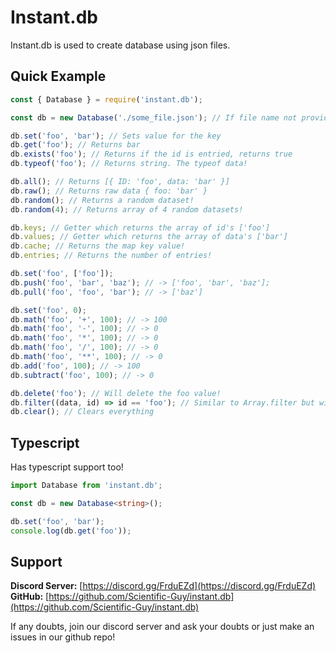 # Instant.db

Instant.db is used to create database using json files.

## Quick Example

```js
const { Database } = require('instant.db');

const db = new Database('./some_file.json'); // If file name not provided, this will use database.json as file

db.set('foo', 'bar'); // Sets value for the key
db.get('foo'); // Returns bar
db.exists('foo'); // Returns if the id is entried, returns true
db.typeof('foo'); // Returns string. The typeof data!

db.all(); // Returns [{ ID: 'foo', data: 'bar' }]
db.raw(); // Returns raw data { foo: 'bar' }
db.random(); // Returns a random dataset!
db.random(4); // Returns array of 4 random datasets!

db.keys; // Getter which returns the array of id's ['foo']
db.values; // Getter which returns the array of data's ['bar']
db.cache; // Returns the map key value!
db.entries; // Returns the number of entries!

db.set('foo', ['foo']);
db.push('foo', 'bar', 'baz'); // -> ['foo', 'bar', 'baz'];
db.pull('foo', 'foo', 'bar'); // -> ['baz']

db.set('foo', 0);
db.math('foo', '+', 100); // -> 100
db.math('foo', '-', 100); // -> 0
db.math('foo', '*', 100); // -> 0
db.math('foo', '/', 100); // -> 0
db.math('foo', '**', 100); // -> 0
db.add('foo', 100); // -> 100
db.subtract('foo', 100); // -> 0

db.delete('foo'); // Will delete the foo value!
db.filter((data, id) => id == 'foo'); // Similar to Array.filter but will clear from the database too!
db.clear(); // Clears everything
```

## Typescript

Has typescript support too!

```ts
import Database from 'instant.db';

const db = new Database<string>();

db.set('foo', 'bar');
console.log(db.get('foo'));
```

## Support

**Discord Server:** [https://discord.gg/FrduEZd](https://discord.gg/FrduEZd)<br/>
**GitHub:** [https://github.com/Scientific-Guy/instant.db](https://github.com/Scientific-Guy/instant.db)

If any doubts, join our discord server and ask your doubts or just make an issues in our github repo!
